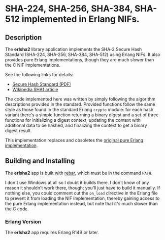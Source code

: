 # SHA-224, SHA-256, SHA-384, SHA-512 implemented in Erlang NIFs.

## Description

The **erlsha2** library application implements the SHA-2 Secure Hash Standard
(SHA-224, SHA-256, SHA-384, SHA-512) using Erlang NIFs. It also
provides pure Erlang implementations, though they are much slower than
the C NIF implementations.

See the following links for details:

* [Secure Hash Standard (PDF)](href="http://csrc.nist.gov/publications/fips/fips180-3/fips180-3_final.pdf")
* [Wikipedia SHA1 article](href="http://en.wikipedia.org/wiki/SHA1")

The code implemented here was written by simply following the
algorithm descriptions provided in the standard. Provided functions
follow the same style as those found in the standard Erlang `crypto`
module: for each hash variant there's a simple function returning a
binary digest and a set of three functions for initializing a digest
context, updating the context with additional data to be hashed, and
finalizing the context to get a binary digest result.

This implementation replaces and obsoletes the
[original pure Erlang implementation](http://steve.vinoski.net/code/sha2.erl).

## Building and Installing

The **erlsha2** app is built with
[rebar](https://github.com/basho/rebar), which must be in the command
`PATH`.

I don't use Windows at all so I doubt it builds there. I don't know of
any reason it shouldn't work there, though; you'll just have to build
it manually. If nothing else, you could comment out the `on_load`
directive in the Erlang file to prevent it from loading the NIF
implementation, thereby gaining access to the pure Erlang
implementation instead, but note that it's much slower than the C
code.

### Erlang Version

The **erlsha2** app requires Erlang R14B or later.
